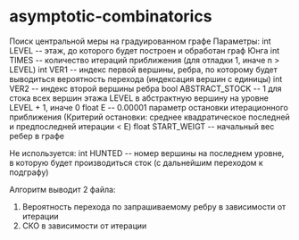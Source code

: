 # asymptotic-combinatorics

Поиск центральной меры на градуированном графе
Параметры:
int LEVEL -- этаж, до которого будет построен и обработан граф Юнга
int TIMES -- количество итераций приближения (для отладки 1, иначе n > LEVEL)
int VER1 -- индекс первой вершины, ребра, по которому будет выводиться вероятность перехода (индексация вершин с единицы)
int VER2 -- индекс второй вершины ребра
bool ABSTRACT_STOCK -- 1 для стока всех вершин этажа LEVEL в абстрактную вершину на уровне LEVEL + 1, иначе 0
float E -- 0.00001 параметр остановки итерационного приближения (Критерий остановки: среднее квадратическое последней и предпоследней итерации < E)
float START_WEIGT -- начальный вес ребер в графе

Не используется:
int HUNTED -- номер вершины на последнем уровне, в которую будет производиться сток (с дальнейшим переходом к подграфу) 

Алгоритм выводит 2 файла:
1) Вероятность перехода по запрашиваемому ребру в зависимости от итерации
2) СКО в зависимости от итерации
